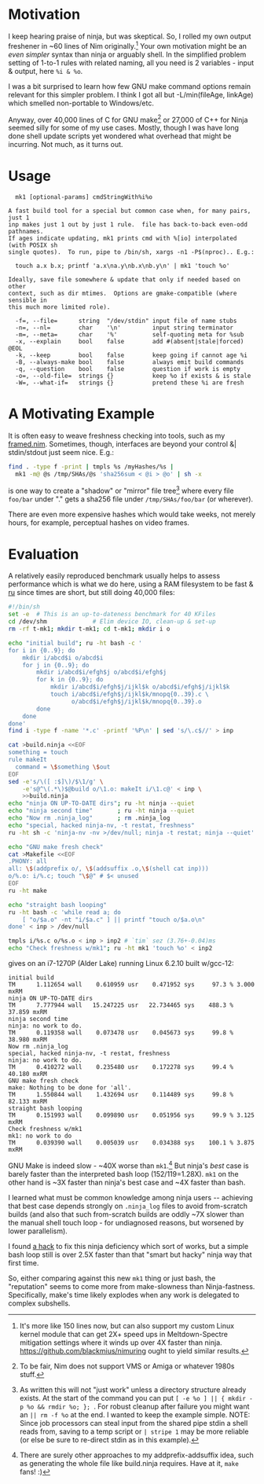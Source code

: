 Motivation
==========
I keep hearing praise of ninja, but was skeptical.  So, I rolled my own output
freshener in ~60 lines of Nim originally.[^1]  Your own motivation might be an
*even simpler* syntax than ninja or arguably shell.  In the simplified problem
setting of 1-to-1 rules with related naming, all you need is 2 variables - input
& output, here `%i & %o`.

I was a bit surprised to learn how few GNU make command options remain relevant
for this simpler problem.  I think I got all but -L/min(fileAge, linkAge) which
smelled non-portable to Windows/etc.

Anyway, over 40,000 lines of C for GNU make[^2] or 27,000 of C++ for Ninja
seemed silly for some of my use cases.  Mostly, though I was have long done
shell update scripts yet wondered what overhead that might be incurring.
Not much, as it turns out.

Usage
=====
```
  mk1 [optional-params] cmdStringWith%i%o

A fast build tool for a special but common case when, for many pairs, just 1
inp makes just 1 out by just 1 rule.  file has back-to-back even-odd pathnames.
If ages indicate updating, mk1 prints cmd with %[io] interpolated (with POSIX sh
single quotes).  To run, pipe to /bin/sh, xargs -n1 -P$(nproc).. E.g.:

  touch a.x b.x; printf 'a.x\na.y\nb.x\nb.y\n' | mk1 'touch %o'

Ideally, save file somewhere & update that only if needed based on other
context, such as dir mtimes.  Options are gmake-compatible (where sensible in
this much more limited role).

  -f=, --file=      string  "/dev/stdin" input file of name stubs
  -n=, --nl=        char    '\n'         input string terminator
  -m=, --meta=      char    '%'          self-quoting meta for %sub
  -x, --explain     bool    false        add #(absent|stale|forced) @EOL
  -k, --keep        bool    false        keep going if cannot age %i
  -B, --always-make bool    false        always emit build commands
  -q, --question    bool    false        question if work is empty
  -o=, --old-file=  strings {}           keep %o if exists & is stale
  -W=, --what-if=   strings {}           pretend these %i are fresh
```

A Motivating Example
====================
It is often easy to weave freshness checking into tools, such as my
[framed.nim](https://github.com/c-blake/ndup/blob/main/framed.nim).  Sometimes,
though, interfaces are beyond your control &| stdin/stdout just seem nice. E.g.:
```sh
find . -type f -print | tmpls %s /myHashes/%s |
  mk1 -m@ @s /tmp/SHAs/@s 'sha256sum < @i > @o' | sh -x
```
is one way to create a "shadow" or "mirror" file tree[^3] where every file `foo/bar`
under "." gets a sha256 file under `/tmp/SHAs/foo/bar` (or wherever).

There are even more expensive hashes which would take weeks, not merely hours,
for example, perceptual hashes on video frames.

Evaluation
==========
A relatively easily reproduced benchmark usually helps to assess performance
which is what we do here, using a RAM filesystem to be fast & [ru](ru.md) since
times are short, but still doing 40,000 files:
```sh
#!/bin/sh
set -e  # This is an up-to-dateness benchmark for 40 KFiles
cd /dev/shm             # Elim device IO, clean-up & set-up
rm -rf t-mk1; mkdir t-mk1; cd t-mk1; mkdir i o

echo "initial build"; ru -ht bash -c '
for i in {0..9}; do
    mkdir i/abcd$i o/abcd$i
    for j in {0..9}; do
        mkdir i/abcd$i/efgh$j o/abcd$i/efgh$j
        for k in {0..9}; do
            mkdir i/abcd$i/efgh$j/ijkl$k o/abcd$i/efgh$j/ijkl$k
            touch i/abcd$i/efgh$j/ijkl$k/mnopq{0..39}.c \
                  o/abcd$i/efgh$j/ijkl$k/mnopq{0..39}.o
        done
    done
done'
find i -type f -name '*.c' -printf '%P\n' | sed 's/\.c$//' > inp

cat >build.ninja <<EOF
something = touch
rule makeIt
  command = \$something \$out
EOF
sed -e's/\([ :$]\)/$\1/g' \
    -e's@^\(.*\)$@build o/\1.o: makeIt i/\1.c@' < inp \
    >>build.ninja
echo "ninja ON UP-TO-DATE dirs"; ru -ht ninja --quiet
echo "ninja second time"       ; ru -ht ninja --quiet
echo "Now rm .ninja_log"       ; rm .ninja_log
echo "special, hacked ninja-nv, -t restat, freshness"
ru -ht sh -c 'ninja-nv -nv >/dev/null; ninja -t restat; ninja --quiet'

echo "GNU make fresh check"
cat >Makefile <<EOF
.PHONY: all
all: \$(addprefix o/, \$(addsuffix .o,\$(shell cat inp)))
o/%.o: i/%.c; touch "\$@" # $< unused
EOF
ru -ht make

echo "straight bash looping"
ru -ht bash -c 'while read a; do
    [ "o/$a.o" -nt "i/$a.c" ] || printf "touch o/$a.o\n"
done' < inp > /dev/null

tmpls i/%s.c o/%s.o < inp > inp2 # `tim` sez (3.76+-0.04)ms
echo "Check freshness w/mk1"; ru -ht mk1 'touch %o' < inp2
```
gives on an i7-1270P (Alder Lake) running Linux 6.2.10 built w/gcc-12:
```
initial build
TM      1.112654 wall    0.610959 usr    0.471952 sys     97.3 % 3.000 mxRM
ninja ON UP-TO-DATE dirs
TM      7.777944 wall   15.247225 usr   22.734465 sys    488.3 % 37.859 mxRM
ninja second time
ninja: no work to do.
TM      0.119358 wall    0.073478 usr    0.045673 sys     99.8 % 38.980 mxRM
Now rm .ninja_log
special, hacked ninja-nv, -t restat, freshness
ninja: no work to do.
TM      0.410272 wall    0.235480 usr    0.172278 sys     99.4 % 40.180 mxRM
GNU make fresh check
make: Nothing to be done for 'all'.
TM      1.550844 wall    1.432694 usr    0.114489 sys     99.8 % 82.133 mxRM
straight bash looping
TM      0.151993 wall    0.099890 usr    0.051956 sys     99.9 % 3.125 mxRM
Check freshness w/mk1
mk1: no work to do
TM      0.039390 wall    0.005039 usr    0.034388 sys    100.1 % 3.875 mxRM
```
GNU Make is indeed slow - ~40X worse than `mk1`.[^4]  But ninja's *best* case is
barely faster than the interpreted bash loop (152/119=1.28X).  `mk1` on the
other hand is ~3X faster than ninja's best case and ~4X faster than bash.

I learned what must be common knowledge among ninja users -- achieving that best
case depends strongly on `.ninja_log` files to avoid from-scratch builds (and
also that such from-scratch builds are oddly ~7X slower than the manual shell
touch loop - for undiagnosed reasons, but worsened by lower parallelism).

I found [a hack](
https://stackoverflow.com/questions/73058509/how-do-i-manually-populate-ninja-log-with-information-preventing-unnecesary-reb)
to fix this ninja deficiency which sort of works, but a simple bash loop still
is over 2.5X faster than that "smart but hacky" ninja way that first time.

So, either comparing against this new `mk1` thing or just bash, the "reputation"
seems to come more from make-slowness than Ninja-fastness.  Specifically, make's
time likely explodes when any work is delegated to complex subshells.

[^1]: It's more like 150 lines now, but can also support my custom Linux kernel
module that can get 2X+ speed ups in Meltdown-Spectre mitigation settings where
it winds up over 4X faster than ninja.  https://github.com/blackmius/nimuring
ought to yield similar results.

[^2]: To be fair, Nim does not support VMS or Amiga or whatever 1980s stuff.

[^3]: As written this will not "just work" unless a directory structure already
exists.  At the start of the command you can put `[ -e %o ] || { mkdir -p %o &&
rmdir %o; }; `.  For robust cleanup after failure you might want an `|| rm -f
%o` at the end.  I wanted to keep the example simple.
NOTE: Since job processors can steal input from the shared pipe stdin a shell
reads from, saving to a temp script or `| stripe 1` may be more reliable (or
else be sure to re-direct stdin as in this example).

[^4]: There are surely other approaches to my addprefix-addsuffix idea, such as
generating the whole file like build.ninja requires. Have at it, `make` fans! :)
